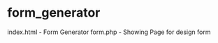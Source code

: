 form_generator
==============

index.html    - Form Generator
form.php      - Showing Page for design form
